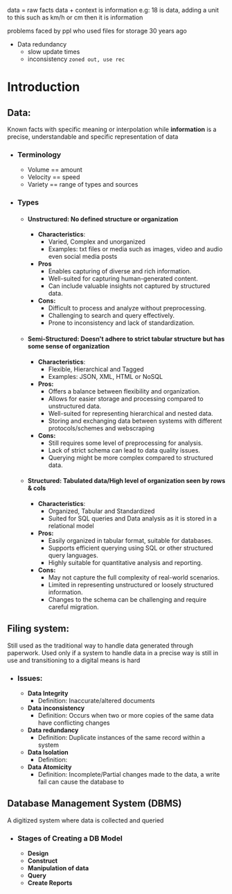 data = raw facts
data + context is information
e.g: 18 is data, adding a unit to this such as km/h or cm then it is information 

problems faced by ppl who used files for storage 30 years ago
- Data redundancy
	- slow update times
	- inconsistency
`zoned out, use rec`

# Introduction
## Data:
Known facts with specific meaning or interpolation while **information** is a precise, understandable and specific representation of data
- ### Terminology
	- Volume == amount
	- Velocity == speed
	- Variety == range of types and sources
- ### Types
	- #### **Unstructured**: No defined structure or organization
		- **Characteristics**: 
			- Varied, Complex and unorganized
			- Examples: txt files or media such as images, video and audio even social media posts
		- **Pros**
			- Enables capturing of diverse and rich information.
			- Well-suited for capturing human-generated content.
			- Can include valuable insights not captured by structured data.
		- **Cons:**
			- Difficult to process and analyze without preprocessing.
			- Challenging to search and query effectively.
			- Prone to inconsistency and lack of standardization.
	- #### **Semi-Structured**: Doesn't adhere to strict tabular structure but has some sense of organization
		- **Characteristics**: 
			- Flexible, Hierarchical and Tagged
			- Examples: JSON, XML, HTML or NoSQL
		- **Pros:**
			- Offers a balance between flexibility and organization.
			- Allows for easier storage and processing compared to unstructured data.
			- Well-suited for representing hierarchical and nested data.
			- Storing and exchanging data between systems with different protocols/schemes and webscraping
		- **Cons:**
			- Still requires some level of preprocessing for analysis.
			- Lack of strict schema can lead to data quality issues.
			- Querying might be more complex compared to structured data.
	- #### **Structured**: Tabulated data/High level of organization seen by rows & cols
		- **Characteristics**: 
			- Organized, Tabular and Standardized
			- Suited for SQL queries and Data analysis as it is stored in a relational model
		- **Pros:**
			- Easily organized in tabular format, suitable for databases.
			- Supports efficient querying using SQL or other structured query languages.
			- Highly suitable for quantitative analysis and reporting.
		- **Cons:**
			- May not capture the full complexity of real-world scenarios.
			- Limited in representing unstructured or loosely structured information.
			- Changes to the schema can be challenging and require careful migration.


## Filing system:
Still used as the traditional way to handle data generated through paperwork. Used only if a system to handle data in a precise way is still in use and transitioning to a digital means is hard
- ### Issues:
	- **Data Integrity**
		- Definition: Inaccurate/altered documents
	- **Data inconsistency**
		- Definition: Occurs when two or more copies of the same data have conflicting changes
	- **Data redundancy**
		- Definition: Duplicate instances of the same record within a system
	- **Data Isolation**
		- Definition: 
	- **Data Atomicity**
		- Definition: Incomplete/Partial changes made to the data, a write fail can cause the database to 

## Database Management System (DBMS)
A digitized system where data is collected and queried
- ### Stages of Creating a DB Model
	- **Design**
	- **Construct**
	- **Manipulation of data**
	- **Query**
	- **Create Reports**